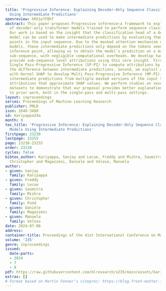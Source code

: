```yaml
---
title: 'Progressive Inference: Explaining Decoder-Only Sequence Classification Models
  Using Intermediate Predictions'
openreview: hRX1o7FBhT
abstract: This paper proposes Progressive inference–a framework to explain the predictions
  of decoder-only transformer models trained to perform sequence classification tasks.
  Our work is based on the insight that the classification head of a decoder-only
  model can be used to make intermediate predictions by evaluating them at different
  points in the input sequence. Due to the masked attention mechanism used in decoder-only
  models, these intermediate predictions only depend on the tokens seen before the
  inference point, allowing us to obtain the model’s prediction on a masked input
  sub-sequence, with negligible computational overheads. We develop two methods to
  provide sub-sequence level attributions using this core insight. First, we propose
  Single Pass-Progressive Inference (SP-PI) to compute attributions by simply taking
  the difference between intermediate predictions. Second, we exploit a connection
  with Kernel SHAP to develop Multi Pass-Progressive Inference (MP-PI); this uses
  intermediate predictions from multiple masked versions of the input to compute higher-quality
  attributions that approximate SHAP values. We perform studies on several text classification
  datasets to demonstrate that our proposal provides better explanations compared
  to prior work, both in the single-pass and multi-pass settings.
layout: inproceedings
series: Proceedings of Machine Learning Research
publisher: PMLR
issn: 2640-3498
id: kariyappa24a
month: 0
tex_title: 'Progressive Inference: Explaining Decoder-Only Sequence Classification
  Models Using Intermediate Predictions'
firstpage: 23238
lastpage: 23255
page: 23238-23255
order: 23238
cycles: false
bibtex_author: Kariyappa, Sanjay and Lecue, Freddy and Mishra, Saumitra and Pond,
  Christopher and Magazzeni, Daniele and Veloso, Manuela
author:
- given: Sanjay
  family: Kariyappa
- given: Freddy
  family: Lecue
- given: Saumitra
  family: Mishra
- given: Christopher
  family: Pond
- given: Daniele
  family: Magazzeni
- given: Manuela
  family: Veloso
date: 2024-07-08
address:
container-title: Proceedings of the 41st International Conference on Machine Learning
volume: '235'
genre: inproceedings
issued:
  date-parts:
  - 2024
  - 7
  - 8
pdf: https://raw.githubusercontent.com/mlresearch/v235/main/assets/kariyappa24a/kariyappa24a.pdf
extras: []
# Format based on Martin Fenner's citeproc: https://blog.front-matter.io/posts/citeproc-yaml-for-bibliographies/
---
```

